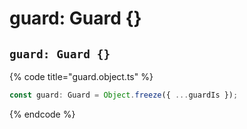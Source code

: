# guard: Guard {}

## `guard: Guard {}`

{% code title="guard.object.ts" %}
```typescript
const guard: Guard = Object.freeze({ ...guardIs });
```
{% endcode %}
